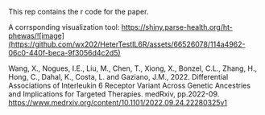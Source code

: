 This rep contains the r code for the paper.

A corrsponding visualization tool:
https://shiny.parse-health.org/ht-phewas/![image](https://github.com/wx202/HeterTestIL6R/assets/66526078/114a4962-06c0-440f-beca-9f3056d4c2d5)



Wang, X., Nogues, I.E., Liu, M., Chen, T., Xiong, X., Bonzel, C.L., Zhang, H., Hong, C., Dahal, K., Costa, L. and Gaziano, J.M., 2022. Differential Associations of Interleukin 6 Receptor Variant Across Genetic Ancestries and Implications for Targeted Therapies. medRxiv, pp.2022-09.
https://www.medrxiv.org/content/10.1101/2022.09.24.22280325v1 

